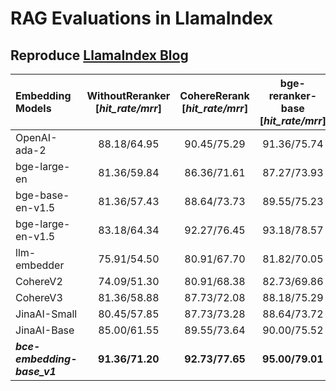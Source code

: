 <!--
 * @Description: 
 * @Author: shenlei
 * @Date: 2023-12-31 23:44:03
 * @LastEditTime: 2024-01-01 00:51:40
 * @LastEditors: shenlei
-->
# RAG Evaluations in LlamaIndex  

## Reproduce [LlamaIndex Blog](https://blog.llamaindex.ai/boosting-rag-picking-the-best-embedding-reranker-models-42d079022e83)

| Embedding Models | WithoutReranker <br> [*hit_rate/mrr*] | CohereRerank <br> [*hit_rate/mrr*] | bge-reranker-base <br> [*hit_rate/mrr*] | bge-reranker-large <br> [*hit_rate/mrr*] | ***bce-reranker-base_v1*** <br> [*hit_rate/mrr*] | 
|:-------------------------------|:--------:|:--------:|:--------:|:--------:|:--------:| 
| OpenAI-ada-2 | 88.18/64.95 | 90.45/75.29 | 91.36/75.74 | 91.36/76.72 | **92.27/78.33** |  
| bge-large-en | 81.36/59.84 | 86.36/71.61 | 87.27/73.93 | 86.82/75.23 | **88.18/77.36** |  
| bge-base-en-v1.5 | 81.36/57.43 | 88.64/73.73 | 89.55/75.23 | 88.18/74.89 | **89.09/76.89** |  
| bge-large-en-v1.5 | 83.18/64.34 | 92.27/76.45 | 93.18/78.57 | 92.73/79.59 | **94.09/81.74** |  
| llm-embedder | 75.91/54.50 | 80.91/67.70 | 81.82/70.05 | 81.36/69.86 | **82.73/71.38** |  
| CohereV2 | 74.09/51.30 | 80.91/68.38 | 82.73/69.86 | 82.27/69.33 | **83.18/72.58** |  
| CohereV3 | 81.36/58.88 | 87.73/72.08 | 88.18/75.29 | 88.64/75.28 | **89.09/76.82** |  
| JinaAI-Small | 80.45/57.85 | 87.73/73.28 | 88.64/73.72 | 88.64/74.39 | **90.00/76.98** |  
| JinaAI-Base | 85.00/61.55 | 89.55/73.64 | 90.00/75.52 | 89.09/75.75 | **90.91/78.18** |  
| ***bce-embedding-base_v1*** | **91.36/71.20** | **92.73/77.65** | **95.00/79.01** | **95.00/79.95** | ***96.36/82.20*** |  
